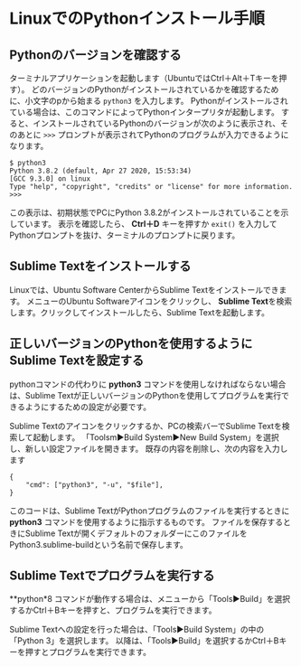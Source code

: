 # LinuxでのPythonインストール手順

## Pythonのバージョンを確認する
ターミナルアプリケーションを起動します（UbuntuではCtrl＋Alt＋Tキーを押す）。
どのバージョンのPythonがインストールされているかを確認するために、小文字のpから始まる `python3` を入力します。
Pythonがインストールされている場合は、このコマンドによってPythonインタープリタが起動します。
すると、インストールされているPythonのバージョンが次のように表示され、そのあとに `>>>` プロンプトが表示されてPythonのプログラムが入力できるようになります。

```
$ python3
Python 3.8.2 (default, Apr 27 2020, 15:53:34)
[GCC 9.3.0] on linux
Type "help", "copyright", "credits" or "license" for more information.
>>>
```

この表示は、初期状態でPCにPython 3.8.2がインストールされていることを示しています。
表示を確認したら、 **Ctrl＋D** キーを押すか `exit()` を入力してPythonプロンプトを抜け、ターミナルのプロンプトに戻ります。

## Sublime Textをインストールする
Linuxでは、Ubuntu Software CenterからSublime Textをインストールできます。
メニューのUbuntu Softwareアイコンをクリックし、 **Sublime Text**を検索します。クリックしてインストールしたら、Sublime Textを起動します。

## 正しいバージョンのPythonを使用するようにSublime Textを設定する

pythonコマンドの代わりに **python3** コマンドを使用しなければならない場合は、Sublime Textが正しいバージョンのPythonを使用してプログラムを実行できるようにするための設定が必要です。

Sublime Textのアイコンをクリックするか、PCの検索バーでSublime Textを検索して起動します。
「Toolsm▶Build System▶New Build System」を選択し、新しい設定ファイルを開きます。
既存の内容を削除し、次の内容を入力します

```
{
    "cmd": ["python3", "-u", "$file"],
}
```

このコードは、Sublime TextがPythonプログラムのファイルを実行するときに **python3** コマンドを使用するように指示するものです。
ファイルを保存するときにSublime Textが開くデフォルトのフォルダーにこのファイルをPython3.sublime-buildという名前で保存します。

## Sublime Textでプログラムを実行する

**python*8 コマンドが動作する場合は、メニューから「Tools▶Build」を選択するかCtrl＋Bキーを押すと、プログラムを実行できます。

Sublime Textへの設定を行った場合は、「Tools▶Build System」の中の「Python 3」を選択します。
以降は、「Tools▶Build」を選択するかCtrl＋Bキーを押すとプログラムを実行できます。

